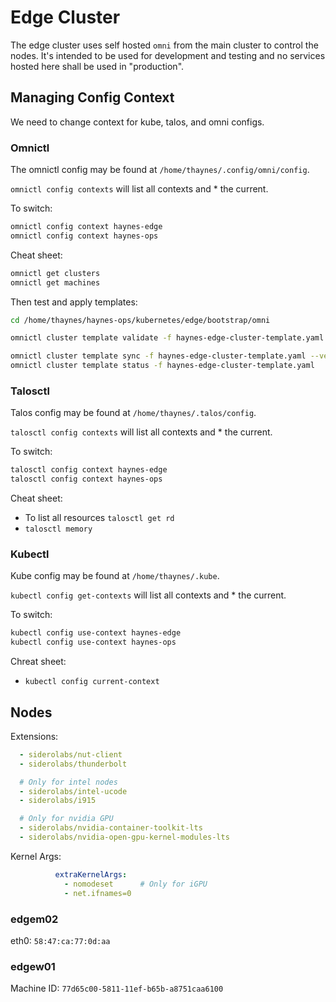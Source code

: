 # Edge Cluster

The edge cluster uses self hosted `omni` from the main cluster to control the nodes. It's intended to be used for development and testing and no services hosted here shall be used in "production".

## Managing Config Context

We need to change context for kube, talos, and omni configs. 

### Omnictl

The omnictl config may be found at `/home/thaynes/.config/omni/config`.

`omnictl config contexts` will list all contexts and * the current.

To switch:

```bash
omnictl config context haynes-edge
omnictl config context haynes-ops
```

Cheat sheet:

```bash
omnictl get clusters
omnictl get machines
```

Then test and apply templates:

```bash
cd /home/thaynes/haynes-ops/kubernetes/edge/bootstrap/omni

omnictl cluster template validate -f haynes-edge-cluster-template.yaml

omnictl cluster template sync -f haynes-edge-cluster-template.yaml --verbose
omnictl cluster template status -f haynes-edge-cluster-template.yaml
```

### Talosctl

Talos config may be found at `/home/thaynes/.talos/config`.

`talosctl config contexts` will list all contexts and * the current.

To switch:

```bash
talosctl config context haynes-edge
talosctl config context haynes-ops
```

Cheat sheet:

- To list all resources `talosctl get rd`
- `talosctl memory`

### Kubectl

Kube config may be found at `/home/thaynes/.kube`.

`kubectl config get-contexts` will list all contexts and * the current. 

To switch:

```bash
kubectl config use-context haynes-edge
kubectl config use-context haynes-ops
```

Chreat sheet:

- `kubectl config current-context`

## Nodes

Extensions:

```yaml
  - siderolabs/nut-client
  - siderolabs/thunderbolt

  # Only for intel nodes
  - siderolabs/intel-ucode
  - siderolabs/i915

  # Only for nvidia GPU
  - siderolabs/nvidia-container-toolkit-lts
  - siderolabs/nvidia-open-gpu-kernel-modules-lts
```

Kernel Args:

```yaml
          extraKernelArgs:
            - nomodeset      # Only for iGPU
            - net.ifnames=0
```

### edgem02

eth0: `58:47:ca:77:0d:aa`

### edgew01

Machine ID: `77d65c00-5811-11ef-b65b-a8751caa6100`